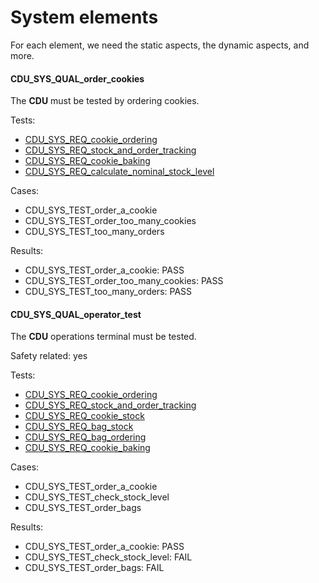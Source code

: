 # System elements

For each element, we need the static aspects, the dynamic aspects, and more.

#### CDU_SYS_QUAL_order_cookies

The **CDU** must be tested by ordering cookies.

Tests:

- [CDU_SYS_REQ_cookie_ordering](#cdu_sys_req_cookie_ordering)
- [CDU_SYS_REQ_stock_and_order_tracking](#cdu_sys_req_stock_and_order_tracking)
- [CDU_SYS_REQ_cookie_baking](#cdu_sys_req_cookie_baking)
- [CDU_SYS_REQ_calculate_nominal_stock_level](#cdu_sys_req_calculate_nominal_stock_level)

Cases:

- CDU_SYS_TEST_order_a_cookie
- CDU_SYS_TEST_order_too_many_cookies
- CDU_SYS_TEST_too_many_orders

Results:

- CDU_SYS_TEST_order_a_cookie: PASS
- CDU_SYS_TEST_order_too_many_cookies: PASS
- CDU_SYS_TEST_too_many_orders: PASS

#### CDU_SYS_QUAL_operator_test

The **CDU** operations terminal must be tested.

Safety related: yes

Tests:

- [CDU_SYS_REQ_cookie_ordering](#cdu_sys_req_cookie_ordering)
- [CDU_SYS_REQ_stock_and_order_tracking](#cdu_sys_req_stock_and_order_tracking)
- [CDU_SYS_REQ_cookie_stock](#cdu_sys_req_stock_and_order_tracking)
- [CDU_SYS_REQ_bag_stock](#cdu_sys_req_stock_and_order_tracking)
- [CDU_SYS_REQ_bag_ordering](#cdu_sys_req_bag_ordering)
- [CDU_SYS_REQ_cookie_baking](#cdu_sys_req_cookie_baking)

Cases:

- CDU_SYS_TEST_order_a_cookie
- CDU_SYS_TEST_check_stock_level
- CDU_SYS_TEST_order_bags

Results:

- CDU_SYS_TEST_order_a_cookie: PASS
- CDU_SYS_TEST_check_stock_level: FAIL
- CDU_SYS_TEST_order_bags: FAIL
